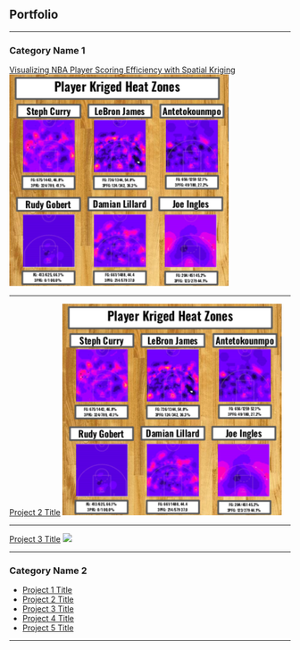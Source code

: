 ## Portfolio

---

### Category Name 1 

[Visualizing NBA Player Scoring Efficiency with Spatial Kriging](html/NBA-heatmaps.html)
![Heat Maps](images/player-heatmaps.png)

---
[Project 2 Title](/pdf/sample_presentation.pdf)
<img src="images/player-heatmaps.png?raw=true"/>

---
[Project 3 Title](http://example.com/)
<img src="images/dummy_thumbnail.jpg?raw=true"/>

---

### Category Name 2

- [Project 1 Title](http://example.com/)
- [Project 2 Title](http://example.com/)
- [Project 3 Title](http://example.com/)
- [Project 4 Title](http://example.com/)
- [Project 5 Title](http://example.com/)

---
